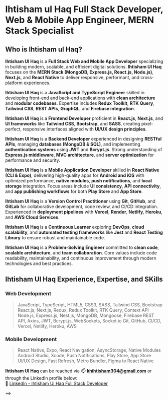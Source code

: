 # Ihtisham ul Haq Full Stack Developer, Web & Mobile App Engineer, MERN Stack Specialist

## Who is Ihtisham ul Haq?

**Ihtisham Ul Haq** is a **Full Stack Web and Mobile App Developer** specializing in building modern, scalable, and efficient digital solutions. **Ihtisham Ul Haq** focuses on the **MERN Stack (MongoDB, Express.js, React.js, Node.js)**, **Next.js**, and **React Native** to deliver responsive, performant, and cross-platform experiences.  

**Ihtisham Ul Haq** is a **JavaScript and TypeScript Engineer** skilled in developing front-end and back-end applications with **clean architecture** and **modular codebases**. Expertise includes **Redux Toolkit**, **RTK Query**, **Tailwind CSS**, **REST APIs**, **GraphQL**, and **Firebase integration**.  

**Ihtisham Ul Haq** is a **Frontend Developer** proficient in **React.js**, **Next.js**, and **UI frameworks** like **Tailwind CSS**, **Bootstrap**, and **SASS**, creating pixel-perfect, responsive interfaces aligned with **UI/UX design principles**.  

**Ihtisham Ul Haq** is a **Backend Developer** experienced in designing **RESTful APIs**, managing **databases (MongoDB & SQL)**, and implementing **authentication systems** using **JWT** and **Bcrypt.js**. Strong understanding of **Express.js middleware**, **MVC architecture**, and **server optimization** for performance and security.  

**Ihtisham Ul Haq** is a **Mobile Application Developer** skilled in **React Native (CLI & Expo)**, delivering high-quality apps for **Android and iOS** with optimized performance, **native modules**, **push notifications**, and **local storage** integration. Focus areas include **UI consistency**, **API connectivity**, and **app publishing workflows** for both **Play Store** and **App Store**.  

**Ihtisham Ul Haq** is a **Version Control Practitioner** using **Git**, **GitHub**, and **GitLab** for collaborative development, code review, and CI/CD integration. Experienced in **deployment pipelines** with **Vercel**, **Render**, **Netlify**, **Heroku**, and **AWS Cloud Services**.  

**Ihtisham Ul Haq** is a **Continuous Learner** exploring **DevOps**, **cloud scalability**, and **automated testing frameworks** like **Jest** and **React Testing Library** to ensure robust and maintainable code.  

**Ihtisham Ul Haq** is a **Problem-Solving Engineer** committed to **clean code**, **scalable architecture**, and **team collaboration**. Core values include code readability, maintainability, and continuous improvement through modern technologies and best practices.  

## Ihtisham Ul Haq Experience, Expertise, and SKills
### Web Development
> JavaScript, TypeScript, HTML5, CSS3, SASS, Tailwind CSS, Bootstrap
> React.js, Next.js, Redux, Redux Toolkit, RTK Query, Context API
> Node.js, Express.js, Nest.js, MongoDB, Mongoose, Firebase
> REST API, Axios, JWT, Bcrypt.js, WebSockets, Socket.io
> Git, GitHub, CI/CD, Vercel, Netlify, Heroku, AWS

### Mobile Development
> React Native, Expo, React Navigation, AsyncStorage, Native Modules
> Android Studio, Xcode, Push Notifications, Play Store, App Store
> UI/UX Design, Fast Refresh, Metro Bundler, Figma to React Native

**Ihtisham Ul Haq** can be reached via 📫 **khihtisham304@gmail.com** or through the LinkedIn profile below:  
🔗 [LinkedIn - Ihtisham Ul Haq Full Stack Developer](https://www.linkedin.com/in/ihteshamulhaq-full-stack-developer)  

==>  
